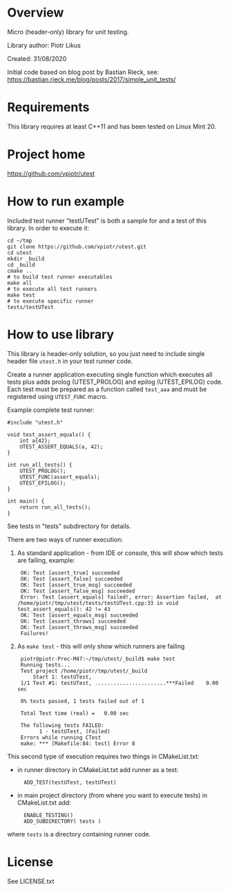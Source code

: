 # Overview
Micro (header-only) library for unit testing.

Library author: Piotr Likus

Created: 31/08/2020

Initial code based on blog post by Bastian Rieck, 
see: https://bastian.rieck.me/blog/posts/2017/simple_unit_tests/

# Requirements
This library requires at least C++11 and has been tested on Linux Mint 20.
 
# Project home
https://github.com/vpiotr/utest

# How to run example

Included test runner "testUTest" is both a sample for and a test of this library.
In order to execute it:

    cd ~/tmp
    git clone https://github.com/vpiotr/utest.git
    cd utest
    mkdir _build
    cd _build
    cmake ..
    # to build test runner executables
    make all
    # to execute all test runners 
    make test
    # to execute specific runner
    tests/testUTest

# How to use library
This library is header-only solution, so you just need to include single header file `utest.h` in your test runner code.

Create a runner application executing single function which executes all tests plus adds prolog (UTEST_PROLOG) and epilog (UTEST_EPILOG) code.
Each test must be prepared as a function called `test_aaa` and must be registered using `UTEST_FUNC` macro.

Example complete test runner:

    #include "utest.h"
    
    void test_assert_equals() {
        int a{42};
        UTEST_ASSERT_EQUALS(a, 42);
    }
    
    int run_all_tests() {
        UTEST_PROLOG();
        UTEST_FUNC(assert_equals);
        UTEST_EPILOG();
    }
    
    int main() {
        return run_all_tests();
    }
 
See tests in "tests" subdirectory for details.

There are two ways of runner execution:
1) As standard application - from IDE or console, this will show which tests are failing, example:

        OK: Test [assert_true] succeeded
        OK: Test [assert_false] succeeded
        OK: Test [assert_true_msg] succeeded
        OK: Test [assert_false_msg] succeeded
        Error: Test [assert_equals] failed!, error: Assertion failed,  at /home/piotr/tmp/utest/tests/testUTest.cpp:33 in void test_assert_equals(): 42 != 43
        OK: Test [assert_equals_msg] succeeded
        OK: Test [assert_throws] succeeded
        OK: Test [assert_throws_msg] succeeded
        Failures!

2) As `make test` - this will only show which runners are failing 
 
        piotr@piotr-Prec-M47:~/tmp/utest/_build$ make test
        Running tests...
        Test project /home/piotr/tmp/utest/_build
            Start 1: testUTest,
        1/1 Test #1: testUTest, .......................***Failed    0.00 sec
        
        0% tests passed, 1 tests failed out of 1
        
        Total Test time (real) =   0.00 sec
        
        The following tests FAILED:
              1 - testUTest, (Failed)
        Errors while running CTest
        make: *** [Makefile:84: test] Error 8
 
This second type of execution requires two things in CMakeList.txt:
* in runner directory in CMakeList.txt add runner as a test:

        ADD_TEST(testUTest, testUTest)

* in main project directory (from where you want to execute tests) in CMakeList.txt add:

        ENABLE_TESTING()
        ADD_SUBDIRECTORY( tests )
 
 where `tests` is a directory containing runner code.
 
# License
See LICENSE.txt